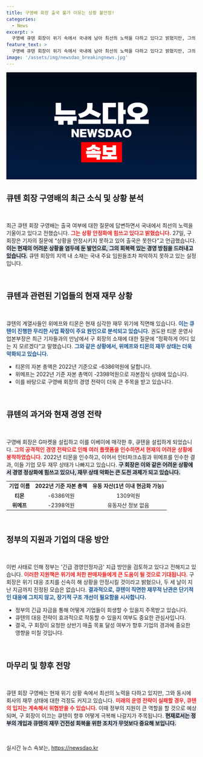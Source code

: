 ```yaml
---
title: 구영배 회장 출국 불가 이유는 상황 불안정!
categories:
  - News
excerpt: >
  구영배 큐텐 회장이 위기 속에서 국내에 남아 최선의 노력을 다하고 있다고 밝혔지만, 그의 소재는 여전히 미궁 속이다. 티몬과 위메프의 자본 잠식이 우려되는 가운데 긴급 경영안정자금 지급이 검토되고 있다. 과연 구 회장은 이 난관을 어떻게 극복할까?
feature_text: >
  구영배 큐텐 회장이 위기 속에서 국내에 남아 최선의 노력을 다하고 있다고 밝혔지만, 그의 소재는 여전히 미궁 속이다. 티몬과 위메프의 자본 잠식이 우려되는 가운데 긴급 경영안정자금 지급이 검토되고 있다. 과연 구 회장은 이 난관을 어떻게 극복할까?
image: '/assets/img/newsdao_breakingnews.jpg'
---
```


<p><img src="/assets/img/newsdao_breakingnews.jpg" alt="pcversion 속보" /></p>

<h2 data-ke-size="size26">큐텐 회장 구영배의 최근 소식 및 상황 분석</h2>

<p data-ke-size="size16">&nbsp;</p>

<p>최근 큐텐 회장 구영배는 출국 여부에 대한 질문에 답변하면서 국내에서 최선의 노력을 기울이고 있다고 전했습니다. <b><span style="color: #ee2323;">그는 상황 안정화에 힘쓰고 있다고 밝혔습니다.</span></b> 27일, 구 회장은 기자의 질문에 “상황을 안정시키지 못하고 있어 출국은 못한다”고 언급했습니다. <b><span style="background-color: #21538527;">이는 현재의 어려운 상황을 염두에 둔 발언으로, 그의 회복력 있는 경영 방침을 드러내고 있습니다.</span></b> 큐텐 회장의 지역 내 소재는 국내 주요 임원들조차 파악하지 못하고 있는 실정입니다. </p>

<p data-ke-size="size16">&nbsp;</p>

<h2 data-ke-size="size26">큐텐과 관련된 기업들의 현재 재무 상황</h2>

<p data-ke-size="size16">&nbsp;</p>

<p>큐텐의 계열사들인 위메프와 티몬은 현재 심각한 재무 위기에 직면해 있습니다. <b><span style="color: #1a5490;">이는 큐텐이 진행한 무리한 사업 확장이 주요 원인으로 분석되고 있습니다.</span></b> 권도완 티몬 운영사업본부장은 최근 기자들과의 만남에서 구 회장의 소재에 대한 질문에 “정확하게 어디 있는 지 모르겠다”고 말했습니다. <b><span style="color: #1a5490;">그와 같은 상황에서, 위메프와 티몬의 재무 상태는 더욱 악화되고 있습니다.</span></b></p>

<ul>
<li>티몬의 자본 총액은 2022년 기준으로 -6386억원에 달합니다.</li>
<li>위메프는 2022년 기준 자본 총액이 -2398억원으로 자본잠식 상태에 있습니다.</li>
<li>이를 바탕으로 구영배 회장의 경영 전략이 더욱 큰 주목을 받고 있습니다.</li>
</ul>

<p data-ke-size="size16">&nbsp;</p>

<h2 data-ke-size="size26">큐텐의 과거와 현재 경영 전략</h2>

<p data-ke-size="size16">&nbsp;</p>

<p>구영배 회장은 G마켓을 설립하고 이를 이베이에 매각한 후, 큐텐을 설립하게 되었습니다. <b><span style="color: #ee2323;">그의 공격적인 경영 전략으로 인해 여러 플랫폼을 인수하면서 현재의 어려운 상황에 봉착하였습니다.</span></b> 2022년 티몬을 인수하고, 이어서 인터파크쇼핑과 위메프를 인수한 결과, 이들 기업 모두 재무 상태가 나빠지고 있습니다. <b><span style="background-color: #21538527;">구 회장은 이와 같은 어려운 상황에서 경영 정상화에 힘쓰고 있으나, 재무 상태 악화는 큰 도전 과제가 되고 있습니다.</span></b></p>

<table style="width: 100%; border-collapse: collapse;">
<tr>
<td style="text-align: center; height: 17px;"><b>기업 이름</b></td>
<td style="text-align: center; height: 17px;"><b>2022년 기준 자본 총액</b></td>
<td style="text-align: center; height: 17px;"><b>유동 자산(1년 이내 현금화 가능)</b></td>
</tr>
<tr>
<td style="text-align: center; height: 17px;"><b>티몬</b></td>
<td style="text-align: center; height: 17px;">-6386억원</td>
<td style="text-align: center; height: 17px;">1309억원</td>
</tr>
<tr>
<td style="text-align: center; height: 17px;"><b>위메프</b></td>
<td style="text-align: center; height: 17px;">-2398억원</td>
<td style="text-align: center; height: 17px;">유동자산 정보 없음</td>
</tr>
</table>

<p data-ke-size="size16">&nbsp;</p>

<h2 data-ke-size="size26">정부의 지원과 기업의 대응 방안</h2>

<p data-ke-size="size16">&nbsp;</p>

<p>이번 사태로 인해 정부는 '긴급 경영안정자금' 지급 방안을 검토하고 있다고 전해지고 있습니다. <b><span style="color: #ee2323;">이러한 지원책은 위기에 처한 판매자들에게 큰 도움이 될 것으로 기대됩니다.</span></b> 구 회장은 위기 대응 조치를 신속히 해 상황을 안정시킬 것이라고 밝혔으나, 두 세 날이 지난 지금까지 진정된 모습은 없습니다. <b><span style="color: #1a5490;">결과적으로, 큐텐이 직면한 재무적 난관은 단기적인 대응에 그치지 않고, 장기적 구조 개선이 필요함을 시사합니다.</span></b></p>

<ul>
<li>정부의 긴급 자금을 통해 어떻게 기업들이 회생할 수 있을지 주목받고 있습니다.</li>
<li>큐텐의 대응 전략이 효과적으로 작동할 수 있을지 여부도 중요한 관심사입니다.</li>
<li>결국, 구 회장이 요청한 상반기 매출 목표 달성 여부가 향후 기업의 경과에 중요한 영향을 미칠 것입니다.</li>
</ul>

<p data-ke-size="size16">&nbsp;</p>

<h2 data-ke-size="size26">마무리 및 향후 전망</h2>

<p data-ke-size="size16">&nbsp;</p>

<p>큐텐 회장 구영배는 현재 위기 상황 속에서 최선의 노력을 다하고 있지만, 그와 동시에 회사의 재무 상태에 대한 걱정도 커지고 있습니다. <b><span style="color: #ee2323;">미래의 운영 전략이 실패할 경우, 큐텐의 입지는 계속해서 위협받을 수 있습니다.</span></b>  이때 정부의 지원이 큰 역할을 할 것으로 예상되며, 구 회장이 이끄는 큐텐이 향후 어떻게 극복해 나갈지가 주목됩니다. <b><span style="background-color: #21538527;">현재로서는 정부의 개입과 큐텐의 재무 건전성 회복을 위한 조치가 무엇보다 중요해 보입니다.</span></b></p>

<p data-ke-size="size16">&nbsp;</p>
실시간 뉴스 속보는, <a href="https://newsdao.kr" rel="dofollow">https://newsdao.kr</a>


